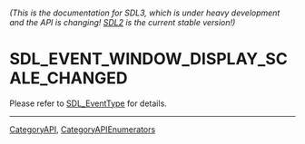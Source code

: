 ###### (This is the documentation for SDL3, which is under heavy development and the API is changing! [SDL2](https://wiki.libsdl.org/SDL2/) is the current stable version!)
# SDL_EVENT_WINDOW_DISPLAY_SCALE_CHANGED

Please refer to [SDL_EventType](SDL_EventType) for details.

----
[CategoryAPI](CategoryAPI), [CategoryAPIEnumerators](CategoryAPIEnumerators)

